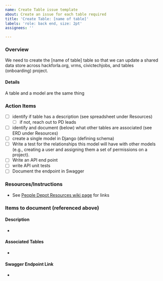 ```yaml
---
name: Create Table issue template
about: Create an issue for each table required
title: 'Create Table: [name of table]'
labels: 'role: back end, size: 2pt'
assignees: ''

---
```


### Overview
We need to create the [name of table] table so that we can update a shared data store across hackforla.org, vrms, civictechjobs, and tables (onboarding) project.

#### Details
A table and a model are the same thing

### Action Items
- [ ] identify if table has a description (see spreadsheet under Resources)
  - [ ] if not, reach out to PD leads
- [ ] identify and document  (below) what other tables are associated (see ERD under Resources)
- [ ] create a single model in Django (defining schema)
- [ ] Write a test for the relationships this model will have with other models (e.g., creating a user and assigning them a set of permissions on a project).
- [ ] Write an API end point
- [ ] write API unit tests
- [ ] Document the endpoint in Swagger

### Resources/Instructions
- See [People Depot Resources wiki page](https://github.com/hackforla/peopledepot/wiki/Resources-and-Links) for links

### Items to document (referenced above)
#### Description
-

#### Associated Tables
-

#### Swagger Endpoint Link
-
